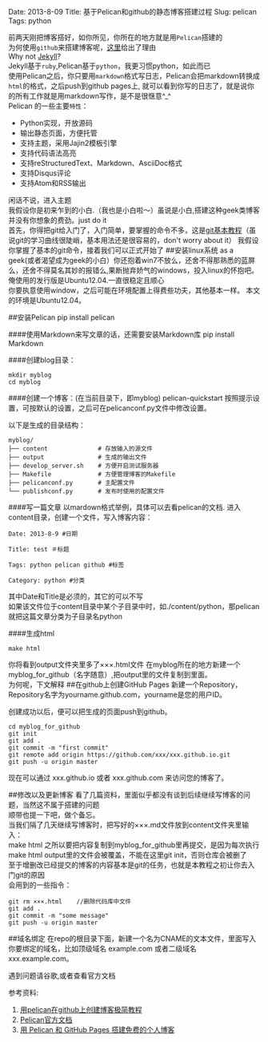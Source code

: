Date: 2013-8-09
Title: 基于Pelican和github的静态博客搭建过程
Slug: pelican
Tags:  python

前两天刚把博客搭好，如你所见，你所在的地方就是用`Pelican`搭建的    
为何使用`github`来搭建博客呢，[这里](#todo)给出了理由   
Why not [Jekyll](#todo)?    
Jekyll基于`ruby`,Pelican基于`python`，我更习惯python，如此而已   
使用Pelican之后，你只要用`markdown`格式写日志，Pelican会把markdown转换成`html`的格式，之后push到github pages上, 就可以看到你写的日志了，就是说你的所有工作就是用markdown写作，是不是很惬意^_^   
Pelican 的一些主要`特性`：

*  Python实现，开放源码
*  输出静态页面，方便托管
*  支持主题，采用Jajin2模板引擎
*  支持代码语法高亮
*  支持reStructuredText、Markdown、AsciiDoc格式
*  支持Disqus评论
*  支持Atom和RSS输出


闲话不说，进入主题   
我假设你是初来乍到的小白.（我也是小白啦～）虽说是小白,搭建这种geek类博客并没有你想象的费劲。just do it     
首先，你得把git给入门了，入门简单，要掌握的命令不多，这是[git基本教程](#todo)（虽说git的学习曲线很陡峭，基本用法还是很容易的，don't worry about it） 
我假设你掌握了基本的git命令，接着我们可以正式开始了 
##安装linux系统
as a geek(或者渴望成为geek的小白）你还抱着win7不放么，还舍不得那熟悉的蓝屏么，还舍不得莫名其妙的报错么,果断抛弃娇气的windows，投入linux的怀抱吧。俺使用的发行版是Ubuntu12.04.一直很稳定且顺心    
你要执意使用window，之后可能在环境配置上得费些功夫，其他基本一样。
本文的环境是Ubuntu12.04。

##安装Pelican
    pip install pelican
   
####使用Markdown来写文章的话，还需要安装Markdown库 
    pip install Markdown

####创建blog目录：

    mkdir myblog
    cd myblog

####创建一个博客：(在当前目录下，即myblog)
    pelican-quickstart
按照提示设置，可按默认的设置，之后可在pelicanconf.py文件中修改设置。

以下是生成的目录结构：

    myblog/     
    ├── content              # 存放输入的源文件  
    ├── output               # 生成的输出文件  
    ├── develop_server.sh    # 方便开启测试服务器    
    ├── Makefile             # 方便管理博客的Makefile  
    ├── pelicanconf.py       # 主配置文件    
    └── publishconf.py       # 发布时使用的配置文件   

####写一篇文章
以mardown格式举例，具体可以去看pelican的文档. 进入content目录，创建一个文件，写入博客内容：

    Date: 2013-8-9 #日期

    Title: test ＃标题

    Tags: python pelican github #标签

    Category: python #分类

其中Date和Title是必须的，其它的可以不写    
如果该文件位于content目录中某个子目录中时，如./content/python，那pelican就把这篇文章分类为子目录名python

####生成html

    make html
你将看到output文件夹里多了×××.html文件
在myblog所在的地方新建一个myblog_for_github（名字随意）,把output里的文件复制到里面。   
为何呢，下文解释
##在github上创建GitHub Pages
新建一个Repository，Repository名字为yourname.github.com，yourname是您的用户ID。

创建成功以后，便可以把生成的页面push到github。

    cd myblog_for_github
    git init
    git add .
    git commit -m "first commit"
    git remote add origin https://github.com/xxx/xxx.github.io.git
    git push -u origin master

现在可以通过 xxx.github.io 或者 xxx.github.com 来访问您的博客了。

##修改以及更新博客
看了几篇资料，里面似乎都没有谈到后续继续写博客的问题，当然这不属于搭建的问题  
顺带也提一下吧，做个备忘。   
当我们隔了几天继续写博客时，把写好的×××.md文件放到content文件夹里输入：  
    make html
之所以要把内容复制到myblog_for_github里再提交，是因为每次执行 
    make html
output里的文件会被覆盖，不能在这里git init，否则仓库会被删了   
至于增删改已经提交的博客的内容基本是git的任务，也就是本教程之初让你去入门git的原因    
会用到的一些指令：

    git rm ×××.html    //删除代码库中文件
    git add . 
    git commit -m "some message"
    git push -u origin master

##域名绑定
在repo的根目录下面，新建一个名为CNAME的文本文件，里面写入你要绑定的域名，比如顶级域名 example.com 或者二级域名 xxx.example.com。


遇到问题请谷歌,或者查看官方文档

参考资料:

1.  [用pelican在github上创建博客极简教程](#todo)
2.  [Pelican官方文档](http://readthedocs.org/docs/pelican/en/2.8/)
3.  [用 Pelican 和 GitHub Pages 搭建免费的个人博客](#todo)

